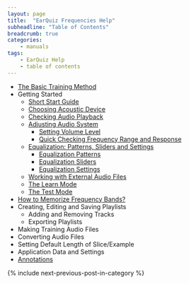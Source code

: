```yaml
---
layout: page
title:  "EarQuiz Frequencies Help"
subheadline: "Table of Contents"
breadcrumb: true
categories:
    - manuals
tags:
    - EarQuiz Help
    - table of contents
---
```


* [The Basic Training Method](basic-training-method/)
* Getting Started
  - [Short Start Guide](short-start-guide/)
  - [Choosing Acoustic Device](choosing-acoustic-device/)
  - [Checking Audio Playback](checking-audio-playback/)
  - [Adjusting Audio System](#adjusting-audio-system)
    * [Setting Volume Level](#setting-volume-level)
    * [Quick Checking Frequency Range and Response](#checking-frequency-range)
  - [Equalization: Patterns, Sliders and Settings](#eq-patterns)
    * [Equalization Patterns](#eq-patterns)
    * [Equalization Sliders](#equalization-sliders)
    * [Equalization Settings](#equalization-settings)
  - [Working with External Audio Files](#working-with-external-audio-files)
  - [The Learn Mode](#learn-mode)
  - [The Test Mode](#test-mode)
* [How to Memorize Frequency Bands?](#memorizing-frequencies)
* Creating, Editing and Saving Playlists
  - Adding and Removing Tracks
  - Exporting Playlists
* Making Training Audio Files
* Converting Audio Files
* Setting Default Length of Slice/Example
* Application Data and Settings
* [Annotations](#pink-noise)

{% include next-previous-post-in-category %}